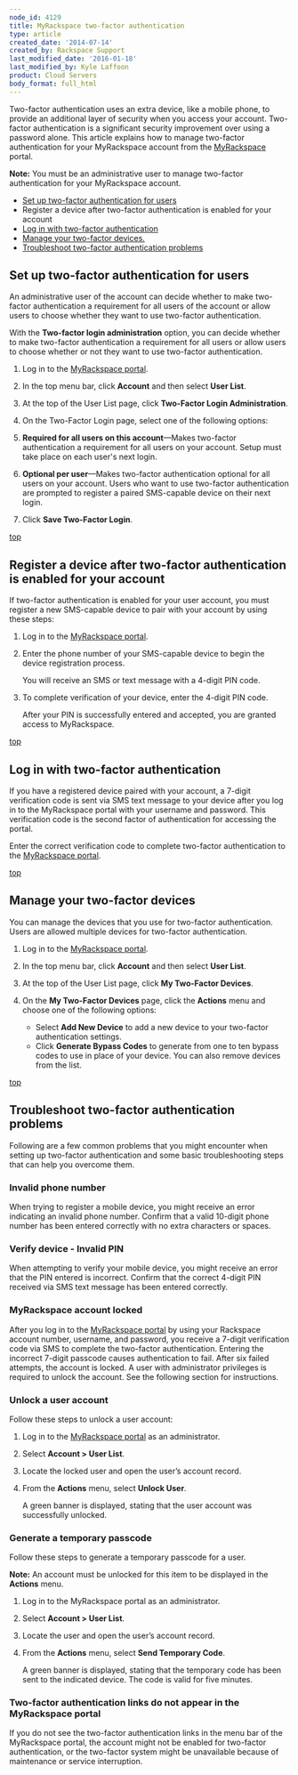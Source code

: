 ```yaml
---
node_id: 4129
title: MyRackspace two-factor authentication
type: article
created_date: '2014-07-14'
created_by: Rackspace Support
last_modified_date: '2016-01-18'
last_modified_by: Kyle Laffoon
product: Cloud Servers
body_format: full_html
---
```




Two-factor authentication uses an extra device, like a mobile phone, to
provide an additional layer of security when you access your account.
Two-factor authentication is a significant security improvement over
using a password alone. This article explains how to manage two-factor
authentication for your MyRackspace account from the
[MyRackspace](myrackspace.com) portal.

**Note:** You must be an administrative user to manage two-factor
authentication for your MyRackspace account.

-   [Set up two-factor authentication for users](#setup)
-   Register a device after two-factor authentication is enabled for
    your account
-   [Log in with two-factor authentication](#login)
-   [Manage your two-factor devices.](#manage)
-   [Troubleshoot two-factor authentication problems](#trouble)



Set up two-factor authentication for users
------------------------------------------

An administrative user of the account can decide whether to make
two-factor authentication a requirement for all users of the account or
allow users to choose whether they want to use two-factor
authentication.

With the **Two-factor login administration** option, you can decide
whether to make two-factor authentication a requirement for all users or
allow users to choose whether or not they want to use two-factor
authentication.

1.  Log in to the [MyRackspace portal](https://my.rackspace.com/).

2.  In the top menu bar, click **Account** and then select **User
    List**.

3.  At the top of the User List page, click **Two-Factor Login
    Administration**.

4.  On the Two-Factor Login page, select one of the following options:
5.  **Required for all users on this account**&mdash;Makes two-factor
    authentication a requirement for all users on your account. Setup
    must take place on each user's next login.

6.  **Optional per user**&mdash;Makes two-factor authentication optional for
    all users on your account. Users who want to use two-factor
    authentication are prompted to register a paired SMS-capable device
    on their next login.

7.  Click **Save Two-Factor Login**.

[top](#top)



Register a device after two-factor authentication is enabled for your account
-----------------------------------------------------------------------------

If two-factor authentication is enabled for your user account, you must
register a new SMS-capable device to pair with your account by using
these steps:

1.  Log in to the [MyRackspace portal](https://myrackspace.com).

2.  Enter the phone number of your SMS-capable device to begin the
    device registration process.

    You will receive an SMS or text message with a 4-digit PIN code.



3.  To complete verification of your device, enter the 4-digit PIN code.

    After your PIN is successfully entered and accepted, you are granted
    access to MyRackspace.

[top](#top)



Log in with two-factor authentication
-------------------------------------

If you have a registered device paired with your account, a 7-digit
verification code is sent via SMS text message to your device after you
log in to the MyRackspace portal with your username and password. This
verification code is the second factor of authentication for accessing
the portal.

Enter the correct verification code to complete two-factor
authentication to the [MyRackspace portal](https://myrackspace.com).

[top](#top)



Manage your two-factor devices
------------------------------

You can manage the devices that you use for two-factor authentication.
Users are allowed multiple devices for two-factor authentication.

1.  Log in to the [MyRackspace portal](https://myrackspace.com).

2.  In the top menu bar, click **Account** and then select **User
    List**.

3.  At the top of the User List page, click **My Two-Factor Devices**.

4.  On the **My Two-Factor Devices** page, click the **Actions** menu
    and choose one of the following options:
    -   Select **Add New Device** to add a new device to your two-factor
        authentication settings.
    -   Click **Generate Bypass Codes** to generate from one to ten
        bypass codes to use in place of your device.
        You can also remove devices from the list.

[top](#top)



Troubleshoot two-factor authentication problems
-----------------------------------------------

Following are a few common problems that you might encounter when
setting up two-factor authentication and some basic troubleshooting
steps that can help you overcome them.

### Invalid phone number

When trying to register a mobile device, you might receive an error
indicating an invalid phone number. Confirm that a valid 10-digit phone
number has been entered correctly with no extra characters or spaces.

### Verify device - Invalid PIN

When attempting to verify your mobile device, you might receive an error
that the PIN entered is incorrect. Confirm that the correct 4-digit PIN
received via SMS text message has been entered correctly.

### MyRackspace account locked

After you log in to the [MyRackspace portal](https://myrackspace.com) by
using your Rackspace account number, username, and password, you receive
a 7-digit verification code via SMS to complete the two-factor
authentication. Entering the incorrect 7-digit passcode causes
authentication to fail. After six failed attempts, the account is
locked. A user with administrator privileges is required to unlock the
account. See the following section for instructions.

### Unlock a user account

Follow these steps to unlock a user account:

1.  Log in to the [MyRackspace portal](https://myrackspace.com) as an
    administrator.

2.  Select **Account &gt; User List**.

3.  Locate the locked user and open the user&rsquo;s account record.

4.  From the **Actions** menu, select **Unlock User**.

    A green banner is displayed, stating that the user account was
    successfully unlocked.

### Generate a temporary passcode

Follow these steps to generate a temporary passcode for a user.

**Note:** An account must be unlocked for this item to be displayed in
the **Actions** menu.

1.  Log in to the MyRackspace portal as an administrator.

2.  Select **Account &gt; User List**.

3.  Locate the user and open the user&rsquo;s account record.

4.  From the **Actions** menu, select **Send Temporary Code**.

    A green banner is displayed, stating that the temporary code has
    been sent to the indicated device. The code is valid for
    five minutes.

### Two-factor authentication links do not appear in the MyRackspace portal

If you do not see the two-factor authentication links in the menu bar of
the MyRackspace portal, the account might not be enabled for two-factor
authentication, or the two-factor system might be unavailable because of
maintenance or service interruption.

